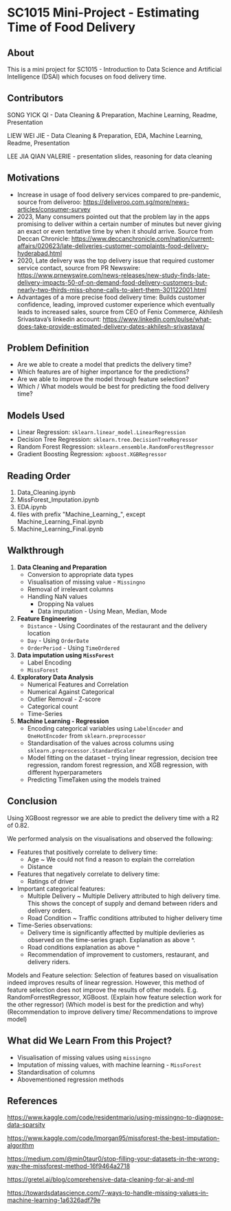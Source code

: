 # SC1015 Mini-Project - Estimating Time of Food Delivery

## About
This is a mini project for SC1015 - Introduction to Data Science and Artificial Intelligence (DSAI) which focuses on food delivery time.

## Contributors
SONG YICK QI - Data Cleaning & Preparation, Machine Learning, Readme, Presentation

LIEW WEI JIE - Data Cleaning & Preparation, EDA, Machine Learning, Readme, Presentation

LEE JIA QIAN VALERIE - presentation slides, reasoning for data cleaning


## Motivations
- Increase in usage of food delivery services compared to pre-pandemic, source from deliveroo: https://deliveroo.com.sg/more/news-articles/consumer-survey
- 2023, Many consumers pointed out that the problem lay in the apps promising to deliver within a certain number of minutes but never giving an exact or even tentative time by when it should arrive. Source from Deccan Chronicle: https://www.deccanchronicle.com/nation/current-affairs/020623/late-deliveries-customer-complaints-food-delivery-hyderabad.html
- 2020, Late delivery was the top delivery issue that required customer service contact, source from PR Newswire: https://www.prnewswire.com/news-releases/new-study-finds-late-delivery-impacts-50-of-on-demand-food-delivery-customers-but-nearly-two-thirds-miss-phone-calls-to-alert-them-301122001.html
- Advantages of a more precise food delivery time: Builds customer confidence, leading, improved customer experience which eventually leads to increased sales, source from CEO of Fenix Commerce, Akhilesh Srivastava’s linkedin account: https://www.linkedin.com/pulse/what-does-take-provide-estimated-delivery-dates-akhilesh-srivastava/

## Problem Definition
- Are we able to create a model that predicts the delivery time? 
- Which features are of higher importance for the predictions?
- Are we able to improve the model through feature selection?
- Which / What models would be best for predicting the food delivery time?

## Models Used
- Linear Regression: `sklearn.linear_model.LinearRegression`
- Decision Tree Regression: `sklearn.tree.DecisionTreeRegressor`
- Random Forest Regression: `sklearn.ensemble.RandomForestRegressor`
- Gradient Boosting Regression: `xgboost.XGBRegressor`

## Reading Order
1. Data_Cleaning.ipynb
2. MissForest_Imputation.ipynb
3. EDA.ipynb
4. files with prefix "Machine_Learning_", except Machine_Learning_Final.ipynb
5. Machine_Learning_Final.ipynb

## Walkthrough
1. **Data Cleaning and Preparation**
    - Conversion to appropriate data types
    - Visualisation of missing value - `Missingno`
    - Removal of irrelevant columns
    - Handling NaN values
      - Dropping Na values
      - Data imputation - Using Mean, Median, Mode
2. **Feature Engineering**
    - `Distance` - Using Coordinates of the restaurant and the delivery location
    - `Day` - Using `OrderDate`
    - `OrderPeriod` - Using `TimeOrdered`
3. **Data imputation using `MissForest`**
    - Label Encoding
    - `MissForest`
4. **Exploratory Data Analysis** 
    - Numerical Features and Correlation 
    - Numerical Against Categorical 
    - Outlier Removal - Z-score
    - Categorical count
    - Time-Series
5. **Machine Learning - Regression**
    - Encoding categorical variables using `LabelEncoder` and `OneHotEncoder` from `sklearn.preprocessor`
    - Standardisation of the values across columns using `sklearn.preprocessor.StandardScaler`
    - Model fitting on the dataset - trying linear regression, decision tree regression, random forest regression, and XGB regression, with different hyperparameters
    - Predicting TimeTaken using the models trained

## Conclusion
Using XGBoost regressor we are able to predict the delivery time with a R2 of 0.82. 

We performed analysis on the visualisations and observed the following:
  - Features that positively correlate to delivery time:
    - Age ~ We could not find a reason to explain the correlation
    - Distance
  - Features that negatively correlate to delivery time:
    - Ratings of driver
  - Important categorical features: 
    - Multiple Delivery ~ Multiple Delivery attributed to high delivery time. This shows the concept of supply and demand between riders and delivery orders. 
    - Road Condition ~ Traffic conditions attributed to higher delivery time
  - Time-Series observations:
    - Delivery time is significantly affectted by multiple devlieries as observed on the time-series graph. Explanation as above ^.
    - Road conditions explanation as above ^
    - Recommendation of improvement to customers, restaurant, and delivery riders.

Models and Feature selection:
Selection of features based on visualisation indeed improves results of linear regression. However,  this method of feature selection does not improve the results of other models. E.g. RandomForrestRegressor, XGBoost. (Explain how feature selection work for the other regressor)
(Which model is best for the prediction and why)
(Recommendation to improve delivery time/ Recommendations to improve model)


## What did We Learn From this Project?
  - Visualisation of missing values using `missingno`
  - Imputation of missing values, with machine learning - `MissForest`
  - Standardisation of columns
  - Abovementioned regression methods

## References
https://www.kaggle.com/code/residentmario/using-missingno-to-diagnose-data-sparsity

https://www.kaggle.com/code/lmorgan95/missforest-the-best-imputation-algorithm

https://medium.com/@min0taur0/stop-filling-your-datasets-in-the-wrong-way-the-missforest-method-16f9464a2718  

https://gretel.ai/blog/comprehensive-data-cleaning-for-ai-and-ml 

https://towardsdatascience.com/7-ways-to-handle-missing-values-in-machine-learning-1a6326adf79e



